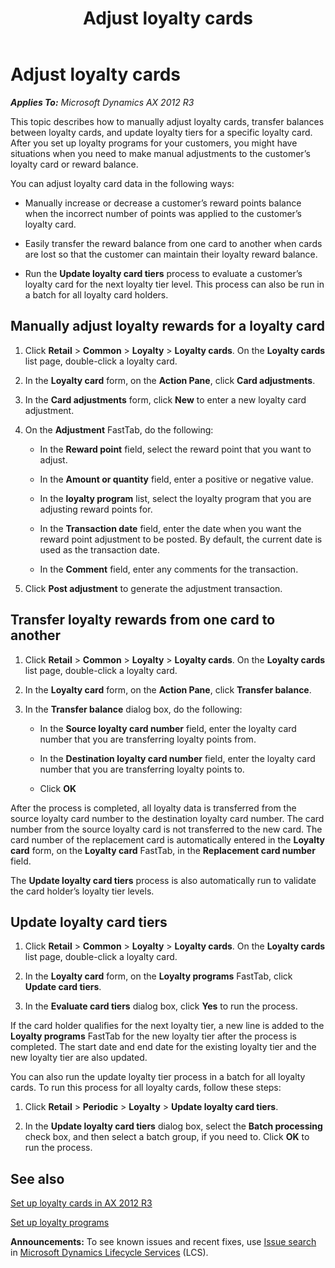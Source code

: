 ﻿---
title: Adjust loyalty cards
TOCTitle: Adjust loyalty cards
ms:assetid: 76cb25f7-c6d8-4bf6-ab99-d3dc0594a81f
ms:mtpsurl: https://technet.microsoft.com/en-us/library/Dn497789(v=AX.60)
ms:contentKeyID: 62231562
ms.date: 05/01/2014
mtps_version: v=AX.60
f1_keywords:
- Forms.RetailLoyaltyCardRewardPointAdjustment
- Classes.RetailLoyaltyCardTransferBalance
---

# Adjust loyalty cards 


_**Applies To:** Microsoft Dynamics AX 2012 R3_

This topic describes how to manually adjust loyalty cards, transfer balances between loyalty cards, and update loyalty tiers for a specific loyalty card. After you set up loyalty programs for your customers, you might have situations when you need to make manual adjustments to the customer’s loyalty card or reward balance.

You can adjust loyalty card data in the following ways:

  - Manually increase or decrease a customer’s reward points balance when the incorrect number of points was applied to the customer’s loyalty card.

  - Easily transfer the reward balance from one card to another when cards are lost so that the customer can maintain their loyalty reward balance.

  - Run the **Update loyalty card tiers** process to evaluate a customer’s loyalty card for the next loyalty tier level. This process can also be run in a batch for all loyalty card holders.

## Manually adjust loyalty rewards for a loyalty card

1.  Click **Retail** \> **Common** \> **Loyalty** \> **Loyalty cards**. On the **Loyalty cards** list page, double-click a loyalty card.

2.  In the **Loyalty card** form, on the **Action Pane**, click **Card adjustments**.

3.  In the **Card adjustments** form, click **New** to enter a new loyalty card adjustment.

4.  On the **Adjustment** FastTab, do the following:
    
      - In the **Reward point** field, select the reward point that you want to adjust.
    
      - In the **Amount or quantity** field, enter a positive or negative value.
    
      - In the **loyalty program** list, select the loyalty program that you are adjusting reward points for.
    
      - In the **Transaction date** field, enter the date when you want the reward point adjustment to be posted. By default, the current date is used as the transaction date.
    
      - In the **Comment** field, enter any comments for the transaction.

5.  Click **Post adjustment** to generate the adjustment transaction.

## Transfer loyalty rewards from one card to another

1.  Click **Retail** \> **Common** \> **Loyalty** \> **Loyalty cards**. On the **Loyalty cards** list page, double-click a loyalty card.

2.  In the **Loyalty card** form, on the **Action Pane**, click **Transfer balance**.

3.  In the **Transfer balance** dialog box, do the following:
    
      - In the **Source loyalty card number** field, enter the loyalty card number that you are transferring loyalty points from.
    
      - In the **Destination loyalty card number** field, enter the loyalty card number that you are transferring loyalty points to.
    
      - Click **OK**

After the process is completed, all loyalty data is transferred from the source loyalty card number to the destination loyalty card number. The card number from the source loyalty card is not transferred to the new card. The card number of the replacement card is automatically entered in the **Loyalty card** form, on the **Loyalty card** FastTab, in the **Replacement card number** field.

The **Update loyalty card tiers** process is also automatically run to validate the card holder’s loyalty tier levels.

## Update loyalty card tiers

1.  Click **Retail** \> **Common** \> **Loyalty** \> **Loyalty cards**. On the **Loyalty cards** list page, double-click a loyalty card.

2.  In the **Loyalty card** form, on the **Loyalty programs** FastTab, click **Update card tiers**.

3.  In the **Evaluate card tiers** dialog box, click **Yes** to run the process.

If the card holder qualifies for the next loyalty tier, a new line is added to the **Loyalty programs** FastTab for the new loyalty tier after the process is completed. The start date and end date for the existing loyalty tier and the new loyalty tier are also updated.

You can also run the update loyalty tier process in a batch for all loyalty cards. To run this process for all loyalty cards, follow these steps:

1.  Click **Retail** \> **Periodic** \> **Loyalty** \> **Update loyalty card tiers**.

2.  In the **Update loyalty card tiers** dialog box, select the **Batch processing** check box, and then select a batch group, if you need to. Click **OK** to run the process.

## See also

[Set up loyalty cards in AX 2012 R3](set-up-loyalty-cards-in-ax-2012-r3.md)

[Set up loyalty programs](set-up-loyalty-programs.md)

  
**Announcements:** To see known issues and recent fixes, use [Issue search](http://go.microsoft.com/fwlink/?linkid=389258) in [Microsoft Dynamics Lifecycle Services](http://go.microsoft.com/fwlink/?linkid=306505) (LCS).

